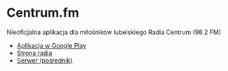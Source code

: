 # Centrum.fm
Nieoficjalna aplikacja dla miłośników lubelskiego Radia Centrum (98.2 FM)

* [Aplikacja w Google Play](https://play.google.com/store/apps/details?id=org.indywidualni.centrumfm)
* [Strona radia](http://centrum.fm/)
* [Serwer (pośrednik)](/server)
